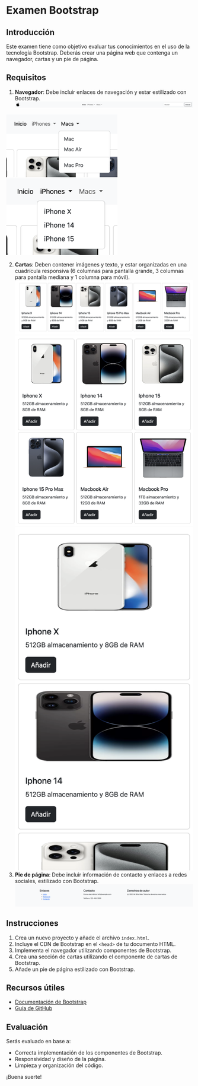 # Examen Bootstrap

## Introducción
Este examen tiene como objetivo evaluar tus conocimientos en el uso de la tecnología Bootstrap. Deberás crear una página web que contenga un navegador, cartas y un pie de página.

## Requisitos
1. **Navegador**: Debe incluir enlaces de navegación y estar estilizado con Bootstrap.
![Imagen 1](./readme/navigation.png)
<img src="./readme/menu_iphone.png" alt="Imagen 1" width="300">
<img src="./readme/menu_macs.png" alt="Imagen 1" width="300">

2. **Cartas**: Deben contener imágenes y texto, y estar organizadas en una cuadrícula responsiva (6 columnas para pantalla grande, 3 columnas para pantalla mediana y 1 columna para móvil).
![Imagen 1](./readme/grid-lg.png)
![Imagen 1](./readme/grid-md.png)
![Imagen 1](./readme/grid-movil.png)
3. **Pie de página**: Debe incluir información de contacto y enlaces a redes sociales, estilizado con Bootstrap.
![Imagen 1](./readme/footer.png)

## Instrucciones
1. Crea un nuevo proyecto y añade el archivo `index.html`.
2. Incluye el CDN de Bootstrap en el `<head>` de tu documento HTML.
3. Implementa el navegador utilizando componentes de Bootstrap.
4. Crea una sección de cartas utilizando el componente de cartas de Bootstrap.
5. Añade un pie de página estilizado con Bootstrap.

## Recursos útiles
- [Documentación de Bootstrap](https://getbootstrap.com/docs/5.1/getting-started/introduction/)
- [Guía de GitHub](https://guides.github.com/)

## Evaluación
Serás evaluado en base a:
- Correcta implementación de los componentes de Bootstrap.
- Responsividad y diseño de la página.
- Limpieza y organización del código.

¡Buena suerte!
